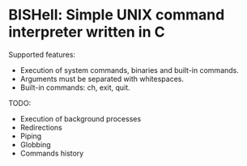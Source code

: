 BISHell: Simple UNIX command interpreter written in C
===============
Supported features: 
* Execution of system commands, binaries and built-in commands.
* Arguments must be separated with whitespaces.
* Built-in commands: ch, exit, quit.

TODO:
* Execution of background processes
* Redirections
* Piping
* Globbing
* Commands history